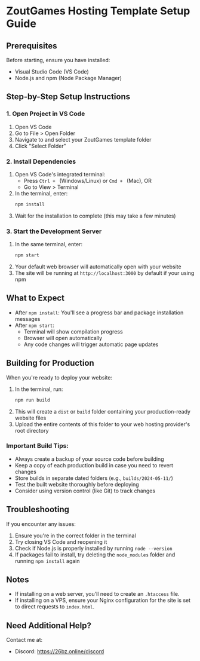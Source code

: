 # ZoutGames Hosting Template Setup Guide

## Prerequisites

Before starting, ensure you have installed:

- Visual Studio Code (VS Code)
- Node.js and npm (Node Package Manager)

## Step-by-Step Setup Instructions

### 1. Open Project in VS Code

1. Open VS Code
2. Go to File > Open Folder
3. Navigate to and select your ZoutGames template folder
4. Click "Select Folder"

### 2. Install Dependencies

1. Open VS Code's integrated terminal:
   - Press `Ctrl + ` (Windows/Linux) or `Cmd + ` (Mac), OR
   - Go to View > Terminal
2. In the terminal, enter:
   ```bash
   npm install
   ```
3. Wait for the installation to complete (this may take a few minutes)

### 3. Start the Development Server

1. In the same terminal, enter:
   ```bash
   npm start
   ```
2. Your default web browser will automatically open with your website
3. The site will be running at `http://localhost:3000` by default if your using npm

## What to Expect

- After `npm install`: You'll see a progress bar and package installation messages
- After `npm start`:
  - Terminal will show compilation progress
  - Browser will open automatically
  - Any code changes will trigger automatic page updates

## Building for Production

When you're ready to deploy your website:

1. In the terminal, run:
   ```bash
   npm run build
   ```
2. This will create a `dist` or `build` folder containing your production-ready website files
3. Upload the entire contents of this folder to your web hosting provider's root directory

### Important Build Tips:

- Always create a backup of your source code before building
- Keep a copy of each production build in case you need to revert changes
- Store builds in separate dated folders (e.g., `builds/2024-05-11/`)
- Test the built website thoroughly before deploying
- Consider using version control (like Git) to track changes

## Troubleshooting

If you encounter any issues:

1. Ensure you're in the correct folder in the terminal
2. Try closing VS Code and reopening it
3. Check if Node.js is properly installed by running `node --version`
4. If packages fail to install, try deleting the `node_modules` folder and running `npm install` again

## Notes

- If installing on a web server, you'll need to create an `.htaccess` file.
- If installing on a VPS, ensure your Nginx configuration for the site is set to direct requests to `index.html`.

## Need Additional Help?

Contact me at:

- Discord: https://26bz.online/discord
